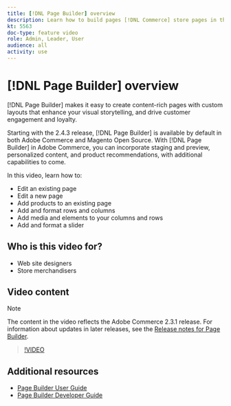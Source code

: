 ```yaml
---
title: [!DNL Page Builder] overview
description: Learn how to build pages [!DNL Commerce] store pages in the Admin using [!DNL Page Builder].
kt: 5563
doc-type: feature video
role: Admin, Leader, User
audience: all
activity: use
---
```


# [!DNL Page Builder] overview

[!DNL Page Builder] makes it easy to create content-rich pages with custom layouts that enhance your visual storytelling, and drive customer engagement and loyalty. 

Starting with the 2.4.3 release, [!DNL Page Builder] is available by default in both Adobe Commerce and Magento Open Source. With [!DNL Page Builder] in Adobe Commerce, you can incorporate staging and preview, personalized content, and product recommendations, with additional capabilities to come.

In this video, learn how to:

- Edit an existing page
- Edit a new page
- Add products to an existing page
- Add and format rows and columns
- Add media and elements to your columns and rows
- Add and format a slider
  
## Who is this video for?

- Web site designers
- Store merchandisers

## Video content

>[!NOTE]
>
>The content in the video reflects the Adobe Commerce 2.3.1 release. For information about updates in later releases, see the [Release notes for Page Builder](https://devdocs.magento.com/page-builder/docs/release-notes.html).

>[!VIDEO](https://video.tv.adobe.com/v/35783?quality=12&learn=on)

## Additional resources

- [Page Builder User Guide](https://docs.magento.com/user-guide/cms/page-builder.html)
- [Page Builder Developer Guide](https://devdocs.magento.com/page-builder/docs/index.html)
